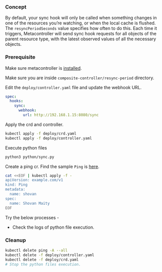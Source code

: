 ### Concept
By default, your sync hook will only be called when something changes in one of the resources you’re watching, or when the local cache is flushed. The `resyncPeriodSeconds` value specifies how often to do this. Each time it triggers, Metacontroller will send sync hook requests for all objects of the parent resource type, with the latest observed values of all the necessary objects.

### Prerequisite

Make sure metacontroller is [installed](https://github.com/shovanmaity/metacontroller-by-example/tree/master/metacontroller).

Make sure you are inside `composite-controller/resync-period` directory.

Edit the `deploy/controller.yaml` file and update the webhook URL.
```yaml
spec:
  hooks:
    sync:
      webhook:
        url: http://192.168.1.15:8080/sync
```

Apply the crd and controller.
```bash
kubectl apply -f deploy/crd.yaml
kubectl apply -f deploy/controller.yaml
```

Execute python files
```bash
python3 python/sync.py
```

Create a ping cr. Find the sample `Ping` is [here](https://github.com/shovanmaity/metacontroller-by-example/blob/master/composite-controller/resync-period/deploy/ping.yaml).
```bash
cat <<EOF | kubectl apply -f -
apiVersion: example.com/v1
kind: Ping
metadata:
  name: shovan
spec:
  name: Shovan Maity
EOF
```

Try the below processes -

- Check the logs of python file execution.

### Cleanup

```bash
kubectl delete ping -A --all
kubectl delete -f deploy/controller.yaml
kubectl delete -f deploy/crd.yaml
# Stop the python files execution.
```
